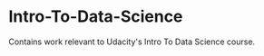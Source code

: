 Intro-To-Data-Science
=====================

Contains work relevant to Udacity's Intro To Data Science course. 
